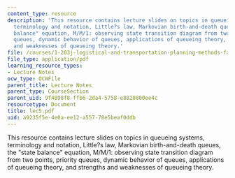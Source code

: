 ```yaml
---
content_type: resource
description: 'This resource contains lecture slides on topics in queueing systems,
  terminology and notation, Little?s law, Markovian birth-and-death queues, the "state
  balance" equation, M/M/1: observing state transition diagram from two points, priority
  queues, dynamic behavior of queues, applications of queueing theory, and strengths
  and weaknesses of queueing theory.'
file: /courses/1-203j-logistical-and-transportation-planning-methods-fall-2006/a9235f5e4e0aee12a55778e5beaf0ddb_lec5.pdf
file_type: application/pdf
learning_resource_types:
- Lecture Notes
ocw_type: OCWFile
parent_title: Lecture Notes
parent_type: CourseSection
parent_uid: 9f4898f8-ffb6-2da4-5758-e8820800ee4c
resourcetype: Document
title: lec5.pdf
uid: a9235f5e-4e0a-ee12-a557-78e5beaf0ddb
---
```

This resource contains lecture slides on topics in queueing systems, terminology and notation, Little?s law, Markovian birth-and-death queues, the "state balance" equation, M/M/1: observing state transition diagram from two points, priority queues, dynamic behavior of queues, applications of queueing theory, and strengths and weaknesses of queueing theory.

